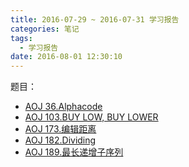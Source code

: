```yaml
---
title: 2016-07-29 ~ 2016-07-31 学习报告
categories: 笔记
tags:
  - 学习报告
date: 2016-08-01 12:30:10
---
```


题目： 

- [AOJ 36.Alphacode](/post/AOJ/36.html)
- [AOJ 103.BUY LOW, BUY LOWER](/post/AOJ/103.html)
- [AOJ 173.编辑距离](/post/AOJ/173.html)
- [AOJ 182.Dividing](/post/AOJ/182.html)
- [AOJ 189.最长递增子序列](/post/AOJ/189.html)
 <!--more-->